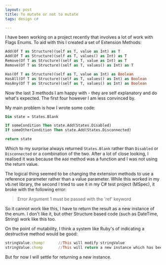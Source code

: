 ```yaml
---
layout: post
title: To mutate or not to mutate
tags: design c#

---
```


I have been working on a project recently that involves a lot of work with Flags Enums.  To aid with this I created a set of Extension Methods:

```vb
Add(Of T as Structure)(self as T, value as Int) as T
Add(Of T as Structure)(self as T, values() as Int) as T
Remove(Of T as Structure)(self as T, value as Int) as T
Remove(Of T as Structure)(self as T, values() as Int) as T

Has(Of T as Structure)(self as T, value as Int) as Boolean
HasAll(Of T as Structure)(self as T, values() as Int) as Boolean
HasAny(Of T as Structure)(self as T, values() as Int) as Boolean
```

Now the last 3 methods I am happy with - they are self explanatory and do what's expected.  The first four however I am less convinced by.

My main problem is how I wrote some code:

```vb
Dim state = States.Blank

If someCondition Then state.Add(States.Disabled)
If someOtherCondition Then state.Add(States.Disconnected)

return state
```

Which to my surprise always returned `States.Blank` rather than `Disabled` or `Disconnected` or a combination of the two.  After a lot of close looking, I realised it was because the `Add` method was a function and I was not using the return value.

The logical thing seemed to be changing the extension methods to use a reference parameter rather than a value parameter.  While this worked in my vb.net library, the second I tried to use it in my C# test project (MSpec), it broke with the following error:

>Error	Argument 1 must be passed with the 'ref' keyword

So it cannot work like this, I have to return the result as a new instance of the enum.  I don't like it, but other Structure based code (such as DateTime, String) work like this too.

On the point of mutability, I think a system like Ruby's of indicating a destructive method would be good:

```ruby
stringValue.chomp!		//This will modify stringValue
stringValue.chomp		//This will return a new instance which has been chomped
```

But for now I will settle for returning a new instance.
